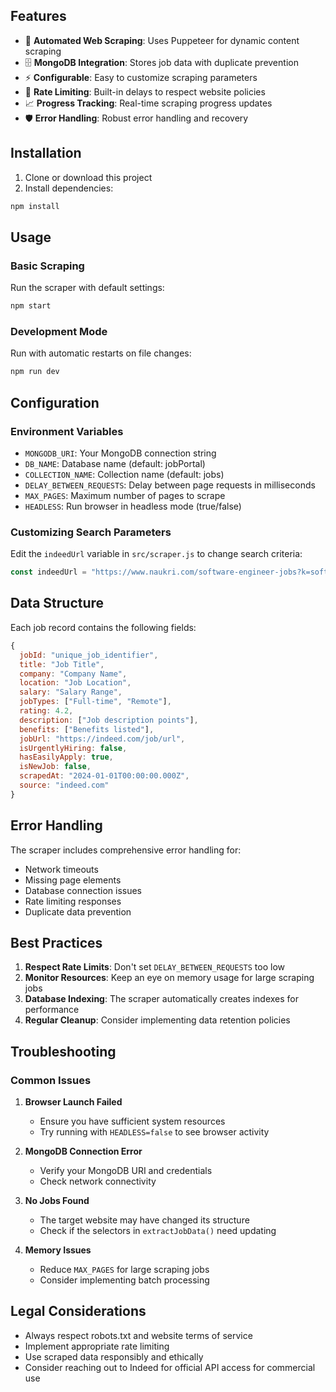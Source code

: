 
## Features

- 🚀 **Automated Web Scraping**: Uses Puppeteer for dynamic content scraping
- 🗄️ **MongoDB Integration**: Stores job data with duplicate prevention
- ⚡ **Configurable**: Easy to customize scraping parameters
- 🔄 **Rate Limiting**: Built-in delays to respect website policies
- 📈 **Progress Tracking**: Real-time scraping progress updates
- 🛡️ **Error Handling**: Robust error handling and recovery

## Installation

1. Clone or download this project
2. Install dependencies:

```bash
npm install
```


## Usage

### Basic Scraping

Run the scraper with default settings:

```bash
npm start
```

### Development Mode

Run with automatic restarts on file changes:

```bash
npm run dev
```

## Configuration

### Environment Variables

- `MONGODB_URI`: Your MongoDB connection string
- `DB_NAME`: Database name (default: jobPortal)
- `COLLECTION_NAME`: Collection name (default: jobs)
- `DELAY_BETWEEN_REQUESTS`: Delay between page requests in milliseconds
- `MAX_PAGES`: Maximum number of pages to scrape
- `HEADLESS`: Run browser in headless mode (true/false)

### Customizing Search Parameters

Edit the `indeedUrl` variable in `src/scraper.js` to change search criteria:

```javascript
const indeedUrl = "https://www.naukri.com/software-engineer-jobs?k=software+engineer&nignbevent_src=jobsearchDeskGNB";
```

## Data Structure

Each job record contains the following fields:

```javascript
{
  jobId: "unique_job_identifier",
  title: "Job Title",
  company: "Company Name",
  location: "Job Location",
  salary: "Salary Range",
  jobTypes: ["Full-time", "Remote"],
  rating: 4.2,
  description: ["Job description points"],
  benefits: ["Benefits listed"],
  jobUrl: "https://indeed.com/job/url",
  isUrgentlyHiring: false,
  hasEasilyApply: true,
  isNewJob: false,
  scrapedAt: "2024-01-01T00:00:00.000Z",
  source: "indeed.com"
}
```

## Error Handling

The scraper includes comprehensive error handling for:

- Network timeouts
- Missing page elements
- Database connection issues
- Rate limiting responses
- Duplicate data prevention

## Best Practices

1. **Respect Rate Limits**: Don't set `DELAY_BETWEEN_REQUESTS` too low
2. **Monitor Resources**: Keep an eye on memory usage for large scraping jobs
3. **Database Indexing**: The scraper automatically creates indexes for performance
4. **Regular Cleanup**: Consider implementing data retention policies

## Troubleshooting

### Common Issues

1. **Browser Launch Failed**

   - Ensure you have sufficient system resources
   - Try running with `HEADLESS=false` to see browser activity

2. **MongoDB Connection Error**

   - Verify your MongoDB URI and credentials
   - Check network connectivity

3. **No Jobs Found**

   - The target website may have changed its structure
   - Check if the selectors in `extractJobData()` need updating

4. **Memory Issues**
   - Reduce `MAX_PAGES` for large scraping jobs
   - Consider implementing batch processing

## Legal Considerations

- Always respect robots.txt and website terms of service
- Implement appropriate rate limiting
- Use scraped data responsibly and ethically
- Consider reaching out to Indeed for official API access for commercial use
